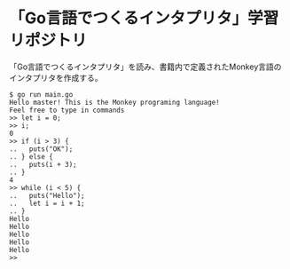 # 「Go言語でつくるインタプリタ」学習リポジトリ

「Go言語でつくるインタプリタ」を読み、書籍内で定義されたMonkey言語のインタプリタを作成する。

```
$ go run main.go
Hello master! This is the Monkey programing language!
Feel free to type in commands
>> let i = 0;
>> i;
0
>> if (i > 3) {
..   puts("OK");
.. } else {
..   puts(i + 3);
.. }
4
>> while (i < 5) {
..   puts("Hello");
..   let i = i + 1;
.. }
Hello
Hello
Hello
Hello
Hello
>>
```
